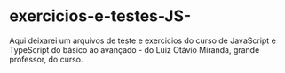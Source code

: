 # exercicios-e-testes-JS-
Aqui deixarei um arquivos de teste e exercicios do curso de JavaScript e TypeScript do básico ao avançado - do Luiz Otávio Miranda, grande professor, do curso.
